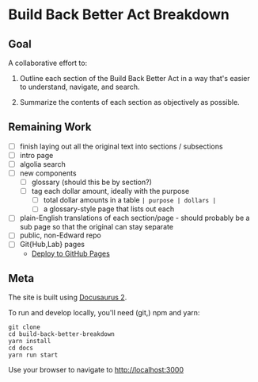 # Build Back Better Act Breakdown

## Goal

A collaborative effort to:

1. Outline each section of the Build Back Better Act in a way that's easier to understand, navigate, and search.

1. Summarize the contents of each section as objectively as possible.

## Remaining Work

- [ ] finish laying out all the original text into sections / subsections
- [ ] intro page
- [ ] algolia search
- [ ] new components
  - [ ] glossary (should this be by section?)
  - [ ] tag each dollar amount, ideally with the purpose
    - [ ] total dollar amounts in a table `| purpose | dollars |`
    - [ ] a glossary-style page that lists out each
- [ ] plain-English translations of each section/page - should probably be a sub page so that the original can stay separate
- [ ] public, non-Edward repo
- [ ] Git{Hub,Lab} pages
  - [Deploy to GitHub Pages](https://docusaurus.io/docs/deployment)

## Meta

The site is built using [Docusaurus 2](https://docusaurus.io/).

To run and develop locally, you'll need (git,) npm and yarn:

```shell
git clone
cd build-back-better-breakdown
yarn install
cd docs
yarn run start
```

Use your browser to navigate to [http://localhost:3000](http://localhost:3000)
